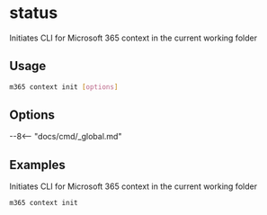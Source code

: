 # status

Initiates CLI for Microsoft 365 context in the current working folder

## Usage

```sh
m365 context init [options]
```

## Options

--8<-- "docs/cmd/_global.md"

## Examples

Initiates CLI for Microsoft 365 context in the current working folder

```sh
m365 context init
```
